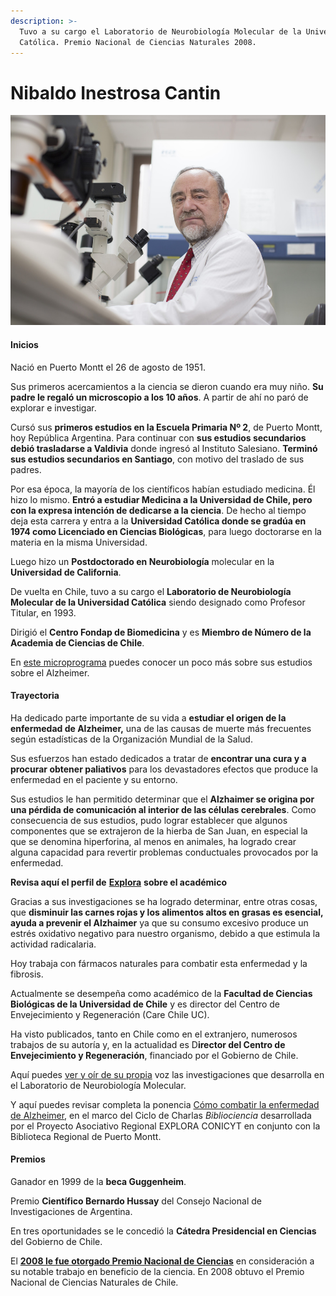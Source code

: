 ```yaml
---
description: >-
  Tuvo a su cargo el Laboratorio de Neurobiología Molecular de la Universidad
  Católica. Premio Nacional de Ciencias Naturales 2008.
---
```


# Nibaldo Inestrosa Cantin

![Nibaldo Inestrosa Cantin. Foto: Banco de Im&#xE1;gentes UC.](../../.gitbook/assets/inestrosa.jpg)

#### Inicios

Nació en Puerto Montt el 26 de agosto de 1951.

Sus primeros acercamientos a la ciencia se dieron cuando era muy niño. **Su padre le regaló un microscopio a los 10 años**. A partir de ahí no paró de explorar e investigar.

Cursó sus **primeros estudios en la Escuela Primaria Nº 2**, de Puerto Montt, hoy República Argentina. Para continuar con **sus estudios secundarios debió trasladarse a Valdivia** donde ingresó al Instituto Salesiano. **Terminó sus estudios secundarios en Santiago**, con motivo del traslado de sus padres.

Por esa época, la mayoría de los científicos habían estudiado medicina. Él hizo lo mismo. **Entró a estudiar Medicina a la Universidad de Chile, pero con la expresa intención de dedicarse a la ciencia**. De hecho al tiempo deja esta carrera y entra a la **Universidad Católica donde se gradúa en 1974 como Licenciado en Ciencias Biológicas**, para luego doctorarse en la materia en la misma Universidad.

Luego hizo un **Postdoctorado en Neurobiología** molecular en la **Universidad de California**.

De vuelta en Chile, tuvo a su cargo el **Laboratorio de Neurobiología Molecular de la Universidad Católica** siendo designado como Profesor Titular, en 1993.

Dirigió el **Centro Fondap de Biomedicina** y es **Miembro de Número de la Academia de Ciencias de Chile**.

En [este microprograma](https://www.youtube.com/watch?v=pm04VDFihXc) puedes conocer un poco más sobre sus estudios sobre el Alzheimer.

#### Trayectoria

Ha dedicado parte importante de su vida a **estudiar el origen de la enfermedad de Alzheimer,** una de las causas de muerte más frecuentes según estadísticas de la Organización Mundial de la Salud.

Sus esfuerzos han estado dedicados a tratar de **encontrar una cura y a procurar obtener paliativos** para los devastadores efectos que produce la enfermedad en el paciente y su entorno.

Sus estudios le han permitido determinar que el **Alzhaimer se origina por una pérdida de comunicación al interior de las células cerebrales**. Como consecuencia de sus estudios, pudo lograr establecer que algunos componentes que se extrajeron de la hierba de San Juan, en especial la que se denomina hiperforina, al menos en animales, ha logrado crear alguna capacidad para revertir problemas conductuales provocados por la enfermedad.

**Revisa aquí el perfil de** [**Explora**](https://www.explora.cl/blog/2013/11/18/nibaldo-inestrosa-cantin-1951/) **sobre el académico**

Gracias a sus investigaciones se ha logrado determinar, entre otras cosas, que **disminuir las carnes rojas y los alimentos altos en grasas es esencial, ayuda a prevenir el Alzhaimer** ya que su consumo excesivo produce un estrés oxidativo negativo para nuestro organismo, debido a que estimula la actividad radicalaria.

Hoy trabaja con fármacos naturales para combatir esta enfermedad y la fibrosis.

Actualmente se desempeña como académico de la **Facultad de Ciencias Biológicas de la Universidad de Chile** y es director del Centro de Envejecimiento y Regeneración \(Care Chile UC\).

Ha visto publicados, tanto en Chile como en el extranjero, numerosos trabajos de su autoría y, en la actualidad es D**irector del Centro de Envejecimiento y Regeneración**, financiado por el Gobierno de Chile.

Aquí puedes [ver y oír de su propia](https://www.youtube.com/watch?v=8b7eLBNTY08) voz las investigaciones que desarrolla en el Laboratorio de Neurobiología Molecular.

Y aquí puedes revisar completa la ponencia [Cómo combatir la enfermedad de Alzheimer](https://www.youtube.com/watch?v=8qVT9yGQuSQ), en el marco del Ciclo de Charlas _Bibliociencia_ desarrollada por el Proyecto Asociativo Regional EXPLORA CONICYT en conjunto con la Biblioteca Regional de Puerto Montt.

#### Premios

Ganador en 1999 de la **beca Guggenheim**.

Premio **Científico Bernardo Hussay** del Consejo Nacional de Investigaciones de Argentina.

En tres oportunidades se le concedió la **Cátedra Presidencial en Ciencias** del Gobierno de Chile.

El [**2008 le fue otorgado Premio Nacional de Ciencias**](https://www.emol.com/noticias/nacional/2008/08/26/319226/nibaldo-inestrosa-nuevo-premio-nacional-de-ciencias.html) en consideración a su notable trabajo en beneficio de la ciencia. En 2008 obtuvo el Premio Nacional de Ciencias Naturales de Chile.



